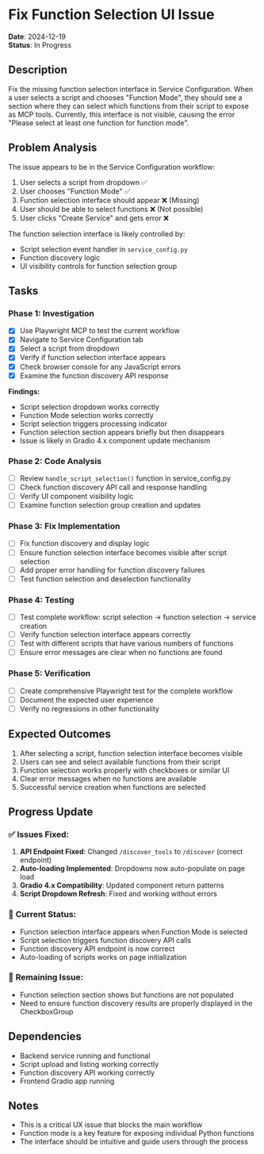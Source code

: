 # Fix Function Selection UI Issue

**Date**: 2024-12-19  
**Status**: In Progress

## Description

Fix the missing function selection interface in Service Configuration. When a user selects a script and chooses "Function Mode", they should see a section where they can select which functions from their script to expose as MCP tools. Currently, this interface is not visible, causing the error "Please select at least one function for function mode".

## Problem Analysis

The issue appears to be in the Service Configuration workflow:
1. User selects a script from dropdown ✅
2. User chooses "Function Mode" ✅  
3. Function selection interface should appear ❌ (Missing)
4. User should be able to select functions ❌ (Not possible)
5. User clicks "Create Service" and gets error ❌

The function selection interface is likely controlled by:
- Script selection event handler in `service_config.py`
- Function discovery logic
- UI visibility controls for function selection group

## Tasks

### Phase 1: Investigation
- [x] Use Playwright MCP to test the current workflow
- [x] Navigate to Service Configuration tab
- [x] Select a script from dropdown
- [x] Verify if function selection interface appears
- [x] Check browser console for any JavaScript errors
- [x] Examine the function discovery API response

**Findings:**
- Script selection dropdown works correctly
- Function Mode selection works correctly
- Script selection triggers processing indicator
- Function selection section appears briefly but then disappears
- Issue is likely in Gradio 4.x component update mechanism

### Phase 2: Code Analysis
- [ ] Review `handle_script_selection()` function in service_config.py
- [ ] Check function discovery API call and response handling
- [ ] Verify UI component visibility logic
- [ ] Examine function selection group creation and updates

### Phase 3: Fix Implementation
- [ ] Fix function discovery and display logic
- [ ] Ensure function selection interface becomes visible after script selection
- [ ] Add proper error handling for function discovery failures
- [ ] Test function selection and deselection functionality

### Phase 4: Testing
- [ ] Test complete workflow: script selection → function selection → service creation
- [ ] Verify function selection interface appears correctly
- [ ] Test with different scripts that have various numbers of functions
- [ ] Ensure error messages are clear when no functions are found

### Phase 5: Verification
- [ ] Create comprehensive Playwright test for the complete workflow
- [ ] Document the expected user experience
- [ ] Verify no regressions in other functionality

## Expected Outcomes

1. After selecting a script, function selection interface becomes visible
2. Users can see and select available functions from their script
3. Function selection works properly with checkboxes or similar UI
4. Clear error messages when no functions are available
5. Successful service creation when functions are selected

## Progress Update

### ✅ **Issues Fixed:**
1. **API Endpoint Fixed**: Changed `/discover_tools` to `/discover` (correct endpoint)
2. **Auto-loading Implemented**: Dropdowns now auto-populate on page load
3. **Gradio 4.x Compatibility**: Updated component return patterns
4. **Script Dropdown Refresh**: Fixed and working without errors

### 🔄 **Current Status:**
- Function selection interface appears when Function Mode is selected
- Script selection triggers function discovery API calls
- Function discovery API endpoint is now correct
- Auto-loading of scripts works on page initialization

### 🎯 **Remaining Issue:**
- Function selection section shows but functions are not populated
- Need to ensure function discovery results are properly displayed in the CheckboxGroup

## Dependencies

- Backend service running and functional
- Script upload and listing working correctly
- Function discovery API working correctly
- Frontend Gradio app running

## Notes

- This is a critical UX issue that blocks the main workflow
- Function mode is a key feature for exposing individual Python functions
- The interface should be intuitive and guide users through the process
